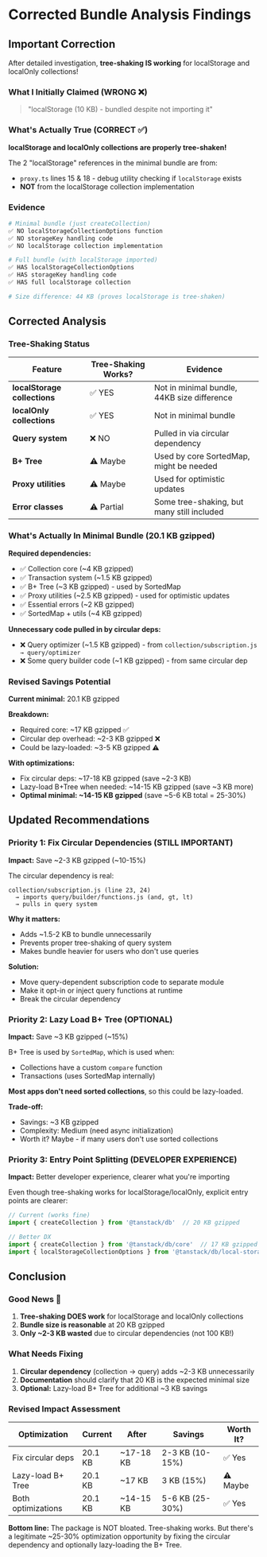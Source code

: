 # Corrected Bundle Analysis Findings

## Important Correction

After detailed investigation, **tree-shaking IS working** for localStorage and localOnly collections!

### What I Initially Claimed (WRONG ❌)

> "localStorage (10 KB) - bundled despite not importing it"

### What's Actually True (CORRECT ✅)

**localStorage and localOnly collections are properly tree-shaken!**

The 2 "localStorage" references in the minimal bundle are from:
- `proxy.ts` lines 15 & 18 - debug utility checking if `localStorage` exists
- **NOT** from the localStorage collection implementation

### Evidence

```bash
# Minimal bundle (just createCollection)
✅ NO localStorageCollectionOptions function
✅ NO storageKey handling code
✅ NO localStorage collection implementation

# Full bundle (with localStorage imported)
✅ HAS localStorageCollectionOptions
✅ HAS storageKey handling code
✅ HAS full localStorage collection

# Size difference: 44 KB (proves localStorage is tree-shaken)
```

## Corrected Analysis

### Tree-Shaking Status

| Feature | Tree-Shaking Works? | Evidence |
|---------|-------------------|----------|
| **localStorage collections** | ✅ YES | Not in minimal bundle, 44KB size difference |
| **localOnly collections** | ✅ YES | Not in minimal bundle |
| **Query system** | ❌ NO | Pulled in via circular dependency |
| **B+ Tree** | ⚠️ Maybe | Used by core SortedMap, might be needed |
| **Proxy utilities** | ⚠️ Maybe | Used for optimistic updates |
| **Error classes** | ⚠️ Partial | Some tree-shaking, but many still included |

### What's Actually In Minimal Bundle (20.1 KB gzipped)

**Required dependencies:**
- ✅ Collection core (~4 KB gzipped)
- ✅ Transaction system (~1.5 KB gzipped)
- ✅ B+ Tree (~3 KB gzipped) - used by SortedMap
- ✅ Proxy utilities (~2.5 KB gzipped) - used for optimistic updates
- ✅ Essential errors (~2 KB gzipped)
- ✅ SortedMap + utils (~4 KB gzipped)

**Unnecessary code pulled in by circular deps:**
- ❌ Query optimizer (~1.5 KB gzipped) - from `collection/subscription.js → query/optimizer`
- ❌ Some query builder code (~1 KB gzipped) - from same circular dep

### Revised Savings Potential

**Current minimal:** 20.1 KB gzipped

**Breakdown:**
- Required core: ~17 KB gzipped ✅
- Circular dep overhead: ~2-3 KB gzipped ❌
- Could be lazy-loaded: ~3-5 KB gzipped ⚠️

**With optimizations:**
- Fix circular deps: ~17-18 KB gzipped (save ~2-3 KB)
- Lazy-load B+Tree when needed: ~14-15 KB gzipped (save ~3 KB more)
- **Optimal minimal: ~14-15 KB gzipped** (save ~5-6 KB total = 25-30%)

## Updated Recommendations

### Priority 1: Fix Circular Dependencies (STILL IMPORTANT)

**Impact:** Save ~2-3 KB gzipped (~10-15%)

The circular dependency is real:
```
collection/subscription.js (line 23, 24)
  → imports query/builder/functions.js (and, gt, lt)
  → pulls in query system
```

**Why it matters:**
- Adds ~1.5-2 KB to bundle unnecessarily
- Prevents proper tree-shaking of query system
- Makes bundle heavier for users who don't use queries

**Solution:**
- Move query-dependent subscription code to separate module
- Make it opt-in or inject query functions at runtime
- Break the circular dependency

### Priority 2: Lazy Load B+ Tree (OPTIONAL)

**Impact:** Save ~3 KB gzipped (~15%)

B+ Tree is used by `SortedMap`, which is used when:
- Collections have a custom `compare` function
- Transactions (uses SortedMap internally)

**Most apps don't need sorted collections**, so this could be lazy-loaded.

**Trade-off:**
- Savings: ~3 KB gzipped
- Complexity: Medium (need async initialization)
- Worth it? Maybe - if many users don't use sorted collections

### Priority 3: Entry Point Splitting (DEVELOPER EXPERIENCE)

**Impact:** Better developer experience, clearer what you're importing

Even though tree-shaking works for localStorage/localOnly, explicit entry points are clearer:

```typescript
// Current (works fine)
import { createCollection } from '@tanstack/db'  // 20 KB gzipped

// Better DX
import { createCollection } from '@tanstack/db/core'  // 17 KB gzipped (no circular dep)
import { localStorageCollectionOptions } from '@tanstack/db/local-storage'  // explicit
```

## Conclusion

### Good News 🎉

1. **Tree-shaking DOES work** for localStorage and localOnly collections
2. **Bundle size is reasonable** at 20 KB gzipped
3. **Only ~2-3 KB wasted** due to circular dependencies (not 100 KB!)

### What Needs Fixing

1. **Circular dependency** (collection → query) adds ~2-3 KB unnecessarily
2. **Documentation** should clarify that 20 KB is the expected minimal size
3. **Optional:** Lazy-load B+ Tree for additional ~3 KB savings

### Revised Impact Assessment

| Optimization | Current | After | Savings | Worth It? |
|--------------|---------|-------|---------|-----------|
| Fix circular deps | 20.1 KB | ~17-18 KB | 2-3 KB (10-15%) | ✅ Yes |
| Lazy-load B+ Tree | 20.1 KB | ~17 KB | 3 KB (15%) | ⚠️ Maybe |
| Both optimizations | 20.1 KB | ~14-15 KB | 5-6 KB (25-30%) | ✅ Yes |

**Bottom line:** The package is NOT bloated. Tree-shaking works. But there's a legitimate ~25-30% optimization opportunity by fixing the circular dependency and optionally lazy-loading the B+ Tree.
